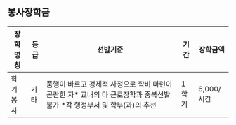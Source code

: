 ## 봉사장학금

|장학명칭|등급|선발기준|기간|장학금액|
|--------|----|--------|----|--------|
|학기봉사|기타|품행이 바르고 경제적 사정으로 학비 마련이 곤란한 자* 교내외 타 근로장학과 중복선발 불가 *각 행정부서 및 학부(과)의 추천|1학기|6,000/시간|

